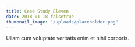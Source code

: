 ```yaml
---
title: Case Study Eleven
date: 2018-01-18 falsetrue
thumbnail_image: "/uploads/placeholder.png"
---
```


Ullam cum voluptate veritatis enim et nihil corporis.